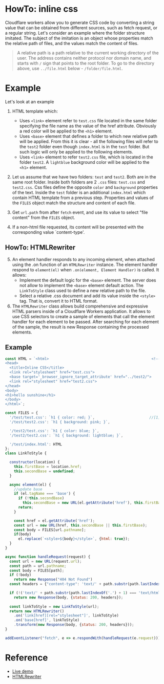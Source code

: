 # HowTo: inline css

Cloudflare workers allow you to generate CSS code by converting a string value that can be obtained from different sources, such as fetch request, or a regular string. Let's consider an example where the folder structure imitated. The subject of the imitation is an object whose properties match the relative path of files, and the values match the content of files. 

 >A relative path is a path relative to the current working directory of the user. The address contains neither protocol nor domain name, and starts with `/` sign that points to the root folder. To go to the directory above, use `../file.html` below - `/folder/file.html`.
>
# Example
Let's look at an example

1. HTML template which:
   * Uses `<link>` element refer to `test.css` file located in the same folder specifying the file name as the value of the href attribute. Obviously a red color will be applied to the `<h1>` element. 
   * Uses `<base>` element that defines a folder to which new relative path will be applied. From this it is clear - all the following files will refer to the `test2` folder even though `index.html` is in the `test` folder. But such logic will only be applied to the following elements. 
   * Uses `<link>` element to refer `test2.css` file, which is located in the folder `test2`. A `lightblue` background color will be applied to the `<h1>` element.

2.  Let us assume that we have two folders: `test` and `test2`. Both are in the same root folder. Inside both folders are 2 `.css` files: `test.css` and `test2.css`. Css files define the opposite `color` and `background` properties of the text. Inside the `test` folder is an additional `index.html` which contain HTML template from a previous step. Properties and values of the `FILES` object match the structure and content of each file.

3. Get `url.path` from after `fetch` event, and use its value to select "file content" from the `FILES` object.

4. If a non-html file requested, its content will be presented with the corresponding value `content-type'.

## HowTo: HTMLRewriter 

5. An element handler responds to any incoming element, when attached using the .on function of an `HTMLRewriter` instance. The element handler respond to `element(el)` when `.on(element, Element Handler)` is called. It allows:
   * Implement the default logic for the `<base>` element. The server does not allow to implement the `<base>` element default action.  The `LinkToStyle` class used to define a new relative path to the file.    
   * Select a relative .css document and add its value inside the `<style>` tag. That is, convert it to HTML format.
6. The `HTMLRewriter` class allows build comprehensive and expressive HTML parsers inside of a Cloudflare Workers application. It allows to use CSS selectors to create a sample of elements that call the element handler for each element to be passed. After searching for each element of the sample, the result is new Response containing the processed elements. 

## Example
```javascript
const HTML = `<html>                                               <!--[2]-->                                 
<head>
  <title>Inline CSS</title>
  <link rel="stylesheet" href="test.css">         
  <base target='_browser_ignore_target_attribute' href="../test2/">   
  <link rel="stylesheet" href="test2.css">       
</head>
<body>
<h1>hello sunshine</h1>
</body>
</html>`;

const FILES = {
  '/test/test.css': `h1 { color: red; }`,                         //[1]
  '/test/test2.css': `h1 { background: pink; }`,

  '/test2/test.css': `h1 { color: blue; }`,
  '/test2/test2.css': `h1 { background: lightblue; }`,     

  '/test/index.html': HTML
};
class LinkToStyle {

  constructor(location) {
    this.firstBase = location.href;
    this.secondBase = undefined;
  }

  async element(el) {
    //update base
    if (el.tagName === 'base') {
      if (!this.secondBase)
        this.secondBase = new URL(el.getAttribute('href'), this.firstBase).href;
      return;
    }

    const href = el.getAttribute('href');
    const url = new URL(href, this.secondBase || this.firstBase);
    const body = FILES[url.pathname];
    if(body)
      el.replace(`<style>${body}</style>`, {html: true});
  }
}

async function handleRequest(request) {                                              //[3]
  const url = new URL(request.url);
  const path = url.pathname;
  const body = FILES[path];
  if (!body)
    return new Response("404 Not Found")
  const headers = {"content-type": 'text/' + path.substr(path.lastIndexOf('.') + 1)};

  if (!('text/' + path.substr(path.lastIndexOf('.') + 1) === 'text/html'))         //[4]
    return new Response(body, {status: 200, headers});  
  
  const linkToStyle = new LinkToStyle(url);                                        //[5]
  return new HTMLRewriter()                                                        //[6]
    .on('link[href][rel="stylesheet"]', linkToStyle)
    .on('base[href]', linkToStyle)
    .transform(new Response(body, {status: 200, headers}));
}

addEventListener("fetch", e => e.respondWith(handleRequest(e.request)));
```

# Reference
* [Live demo](https://rawgit-inline-css.maksgalochkin2.workers.dev/test/index.html)
* [HTMLRewriter](https://developers.cloudflare.com/workers/runtime-apis/html-rewriter)